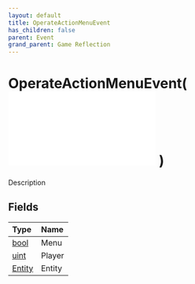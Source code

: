 ```yaml
---
layout: default
title: OperateActionMenuEvent
has_children: false
parent: Event
grand_parent: Game Reflection
---
```

# OperateActionMenuEvent( ![ EntityEventBase ](/game-reflection/events/entity_event_base.md) )
Description 

## Fields
| Type | Name |
|:-------------|:--------------|
| [bool](/game-reflection/components/bool.md) | Menu |
| [uint](/game-reflection/components/uint.md) | Player |
| [Entity](/game-reflection/classes/entity.md) | Entity |
